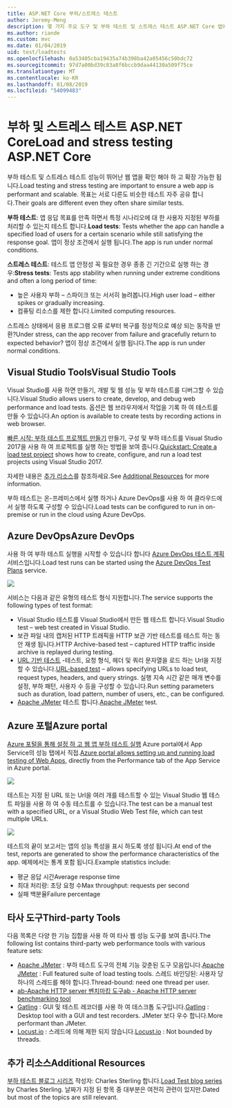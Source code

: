 ```yaml
---
title: ASP.NET Core 부하/스트레스 테스트
author: Jeremy-Meng
description: 몇 가지 주요 도구 및 부하 테스트 및 스트레스 테스트 ASP.NET Core 앱에 대 한 접근 방법에 설명 합니다.
ms.author: riande
ms.custom: mvc
ms.date: 01/04/2019
uid: test/loadtests
ms.openlocfilehash: 0a53405cba19435a74b398ba42a05456c50bdc72
ms.sourcegitcommit: 97d7a00bd39c83a8f6bccb9daa44130a509f75ce
ms.translationtype: MT
ms.contentlocale: ko-KR
ms.lasthandoff: 01/08/2019
ms.locfileid: "54099483"
---
```

# <a name="load-and-stress-testing-aspnet-core"></a><span data-ttu-id="a664c-103">부하 및 스트레스 테스트 ASP.NET Core</span><span class="sxs-lookup"><span data-stu-id="a664c-103">Load and stress testing ASP.NET Core</span></span>

<span data-ttu-id="a664c-104">부하 테스트 및 스트레스 테스트 성능이 뛰어난 웹 앱을 확인 해야 하 고 확장 가능한 됩니다.</span><span class="sxs-lookup"><span data-stu-id="a664c-104">Load testing and stress testing are important to ensure a web app is performant and scalable.</span></span> <span data-ttu-id="a664c-105">목표는 서로 다른도 비슷한 테스트 자주 공유 합니다.</span><span class="sxs-lookup"><span data-stu-id="a664c-105">Their goals are different even they often share similar tests.</span></span>

<span data-ttu-id="a664c-106">**부하 테스트**: 앱 응답 목표를 만족 하면서 특정 시나리오에 대 한 사용자 지정된 부하를 처리할 수 있는지 테스트 합니다.</span><span class="sxs-lookup"><span data-stu-id="a664c-106">**Load tests**: Tests whether the app can handle a specified load of users for a certain scenario while still satisfying the response goal.</span></span> <span data-ttu-id="a664c-107">앱이 정상 조건에서 실행 됩니다.</span><span class="sxs-lookup"><span data-stu-id="a664c-107">The app is run under normal conditions.</span></span>

<span data-ttu-id="a664c-108">**스트레스 테스트**: 테스트 앱 안정성 꼭 필요한 경우 종종 긴 기간으로 실행 하는 경우:</span><span class="sxs-lookup"><span data-stu-id="a664c-108">**Stress tests**: Tests app stability when running under extreme conditions and often a long period of time:</span></span>

* <span data-ttu-id="a664c-109">높은 사용자 부하 – 스파이크 또는 서서히 늘려봅니다.</span><span class="sxs-lookup"><span data-stu-id="a664c-109">High user load – either spikes or gradually increasing.</span></span>
* <span data-ttu-id="a664c-110">컴퓨팅 리소스를 제한 합니다.</span><span class="sxs-lookup"><span data-stu-id="a664c-110">Limited computing resources.</span></span>  

<span data-ttu-id="a664c-111">스트레스 상태에서 응용 프로그램 오류 로부터 복구를 정상적으로 예상 되는 동작을 반환?</span><span class="sxs-lookup"><span data-stu-id="a664c-111">Under stress, can the app recover from failure and gracefully return to expected behavior?</span></span> <span data-ttu-id="a664c-112">앱이 정상 조건에서 실행 됩니다.</span><span class="sxs-lookup"><span data-stu-id="a664c-112">The app is run under normal conditions.</span></span>

## <a name="visual-studio-tools"></a><span data-ttu-id="a664c-113">Visual Studio Tools</span><span class="sxs-lookup"><span data-stu-id="a664c-113">Visual Studio Tools</span></span>

<span data-ttu-id="a664c-114">Visual Studio를 사용 하면 만들기, 개발 및 웹 성능 및 부하 테스트를 디버그할 수 있습니다.</span><span class="sxs-lookup"><span data-stu-id="a664c-114">Visual Studio allows users to create, develop, and debug web performance and load tests.</span></span> <span data-ttu-id="a664c-115">옵션은 웹 브라우저에서 작업을 기록 하 여 테스트를 만들 수 있습니다.</span><span class="sxs-lookup"><span data-stu-id="a664c-115">An option is available to create tests by recording actions in web browser.</span></span>

<span data-ttu-id="a664c-116">[빠른 시작: 부하 테스트 프로젝트 만들기](/visualstudio/test/quickstart-create-a-load-test-project?view=vs-2017) 만들기, 구성 및 부하 테스트를 Visual Studio 2017을 사용 하 여 프로젝트를 실행 하는 방법을 보여 줍니다.</span><span class="sxs-lookup"><span data-stu-id="a664c-116">[Quickstart: Create a load test project](/visualstudio/test/quickstart-create-a-load-test-project?view=vs-2017) shows how to create, configure, and run a load test projects using Visual Studio 2017.</span></span>

<span data-ttu-id="a664c-117">자세한 내용은 [추가 리소스](#add)를 참조하세요.</span><span class="sxs-lookup"><span data-stu-id="a664c-117">See [Additional Resources](#add) for more information.</span></span>

<span data-ttu-id="a664c-118">부하 테스트는 온-프레미스에서 실행 하거나 Azure DevOps를 사용 하 여 클라우드에서 실행 하도록 구성할 수 있습니다.</span><span class="sxs-lookup"><span data-stu-id="a664c-118">Load tests can be configured to run in on-premise or run in the cloud using Azure DevOps.</span></span>

## <a name="azure-devops"></a><span data-ttu-id="a664c-119">Azure DevOps</span><span class="sxs-lookup"><span data-stu-id="a664c-119">Azure DevOps</span></span>

<span data-ttu-id="a664c-120">사용 하 여 부하 테스트 실행을 시작할 수 있습니다 합니다 [Azure DevOps 테스트 계획](/azure/devops/test/load-test/index?view=vsts) 서비스입니다.</span><span class="sxs-lookup"><span data-stu-id="a664c-120">Load test runs can be started using the [Azure DevOps Test Plans](/azure/devops/test/load-test/index?view=vsts) service.</span></span>

![](./load-tests/_static/azure-devops-load-test.png)

<span data-ttu-id="a664c-121">서비스는 다음과 같은 유형의 테스트 형식 지원합니다.</span><span class="sxs-lookup"><span data-stu-id="a664c-121">The service supports the following types of test format:</span></span>

- <span data-ttu-id="a664c-122">Visual Studio 테스트를 Visual Studio에서 만든 웹 테스트 합니다.</span><span class="sxs-lookup"><span data-stu-id="a664c-122">Visual Studio test – web test created in Visual Studio.</span></span>
- <span data-ttu-id="a664c-123">보관 파일 내의 캡처된 HTTP 트래픽을 HTTP 보관 기반 테스트를 테스트 하는 동안 재생 됩니다.</span><span class="sxs-lookup"><span data-stu-id="a664c-123">HTTP Archive-based test – captured HTTP traffic inside archive is replayed during testing.</span></span>
- <span data-ttu-id="a664c-124">[URL 기반 테스트](/azure/devops/test/load-test/get-started-simple-cloud-load-test?view=vsts) -테스트, 요청 형식, 헤더 및 쿼리 문자열을 로드 하는 Url을 지정할 수 있습니다.</span><span class="sxs-lookup"><span data-stu-id="a664c-124">[URL-based test](/azure/devops/test/load-test/get-started-simple-cloud-load-test?view=vsts) – allows specifying URLs to load test, request types, headers, and query strings.</span></span> <span data-ttu-id="a664c-125">실행 지속 시간 같은 매개 변수를 설정, 부하 패턴, 사용자 수 등을 구성할 수 있습니다.</span><span class="sxs-lookup"><span data-stu-id="a664c-125">Run setting parameters such as duration, load pattern, number of users, etc., can be configured.</span></span>
- <span data-ttu-id="a664c-126">[Apache JMeter](https://jmeter.apache.org/) 테스트 합니다.</span><span class="sxs-lookup"><span data-stu-id="a664c-126">[Apache JMeter](https://jmeter.apache.org/) test.</span></span>

## <a name="azure-portal"></a><span data-ttu-id="a664c-127">Azure 포털</span><span class="sxs-lookup"><span data-stu-id="a664c-127">Azure portal</span></span>

<span data-ttu-id="a664c-128">[Azure 포털을 통해 설정 하 고 웹 앱 부하 테스트 실행](/azure/devops/test/load-test/app-service-web-app-performance-test?view=vsts) Azure portal에서 App Service의 성능 탭에서 직접.</span><span class="sxs-lookup"><span data-stu-id="a664c-128">[Azure portal allows setting up and running load testing of Web Apps,](/azure/devops/test/load-test/app-service-web-app-performance-test?view=vsts) directly from the Performance tab of the App Service in Azure portal.</span></span>

![](./load-tests/_static/azure-appservice-perf-test.png)

<span data-ttu-id="a664c-129">테스트는 지정 된 URL 또는 Url을 여러 개를 테스트할 수 있는 Visual Studio 웹 테스트 파일을 사용 하 여 수동 테스트를 수 있습니다.</span><span class="sxs-lookup"><span data-stu-id="a664c-129">The test can be a manual test with a specified URL, or a Visual Studio Web Test file, which can test multiple URLs.</span></span>

![](./load-tests/_static/azure-appservice-perf-test-config.png)

<span data-ttu-id="a664c-130">테스트의 끝이 보고서는 앱의 성능 특성을 표시 하도록 생성 됩니다.</span><span class="sxs-lookup"><span data-stu-id="a664c-130">At end of the test, reports are generated to show the performance characteristics of the app.</span></span> <span data-ttu-id="a664c-131">예제에서는 통계 포함 됩니다.</span><span class="sxs-lookup"><span data-stu-id="a664c-131">Example statistics include:</span></span>

- <span data-ttu-id="a664c-132">평균 응답 시간</span><span class="sxs-lookup"><span data-stu-id="a664c-132">Average response time</span></span>
- <span data-ttu-id="a664c-133">최대 처리량: 초당 요청 수</span><span class="sxs-lookup"><span data-stu-id="a664c-133">Max throughput: requests per second</span></span>
- <span data-ttu-id="a664c-134">실패 백분율</span><span class="sxs-lookup"><span data-stu-id="a664c-134">Failure percentage</span></span>

## <a name="third-party-tools"></a><span data-ttu-id="a664c-135">타사 도구</span><span class="sxs-lookup"><span data-stu-id="a664c-135">Third-party Tools</span></span>

<span data-ttu-id="a664c-136">다음 목록은 다양 한 기능 집합을 사용 하 여 타사 웹 성능 도구를 보여 줍니다.</span><span class="sxs-lookup"><span data-stu-id="a664c-136">The following list contains third-party web performance tools with various feature sets:</span></span>

- <span data-ttu-id="a664c-137">[Apache JMeter](https://jmeter.apache.org/) : 부하 테스트 도구의 전체 기능 갖춘된 도구 모음입니다.</span><span class="sxs-lookup"><span data-stu-id="a664c-137">[Apache JMeter](https://jmeter.apache.org/) : Full featured suite of load testing tools.</span></span> <span data-ttu-id="a664c-138">스레드 바인딩된: 사용자 당 하나의 스레드를 해야 합니다.</span><span class="sxs-lookup"><span data-stu-id="a664c-138">Thread-bound: need one thread per user.</span></span>
- [<span data-ttu-id="a664c-139">ab-Apache HTTP server 벤치마킹 도구</span><span class="sxs-lookup"><span data-stu-id="a664c-139">ab - Apache HTTP server benchmarking tool</span></span>](https://httpd.apache.org/docs/2.4/programs/ab.html)
- <span data-ttu-id="a664c-140">[Gatling](https://gatling.io/) : GUI 및 테스트 레코더를 사용 하 여 데스크톱 도구입니다.</span><span class="sxs-lookup"><span data-stu-id="a664c-140">[Gatling](https://gatling.io/) : Desktop tool with a GUI and test recorders.</span></span> <span data-ttu-id="a664c-141">JMeter 보다 우수 합니다.</span><span class="sxs-lookup"><span data-stu-id="a664c-141">More performant than JMeter.</span></span>
- <span data-ttu-id="a664c-142">[Locust.io](https://locust.io/) : 스레드에 의해 제한 되지 않습니다.</span><span class="sxs-lookup"><span data-stu-id="a664c-142">[Locust.io](https://locust.io/) : Not bounded by threads.</span></span>

<a name="add"></a>
## <a name="additional-resources"></a><span data-ttu-id="a664c-143">추가 리소스</span><span class="sxs-lookup"><span data-stu-id="a664c-143">Additional Resources</span></span>

<span data-ttu-id="a664c-144">[부하 테스트 블로그 시리즈](https://blogs.msdn.microsoft.com/charles_sterling/2015/06/01/load-test-series-part-i-creating-web-performance-tests-for-a-load-test/) 작성자: Charles Sterling 합니다.</span><span class="sxs-lookup"><span data-stu-id="a664c-144">[Load Test blog series](https://blogs.msdn.microsoft.com/charles_sterling/2015/06/01/load-test-series-part-i-creating-web-performance-tests-for-a-load-test/) by Charles Sterling.</span></span> <span data-ttu-id="a664c-145">날짜가 지정 된 항목 중 대부분은 여전히 관련이 있지만.</span><span class="sxs-lookup"><span data-stu-id="a664c-145">Dated but most of the topics are still relevant.</span></span>